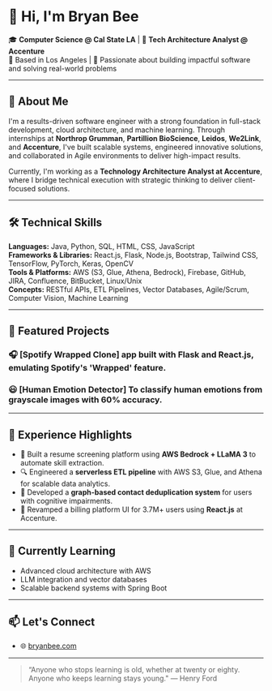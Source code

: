 # 👋 Hi, I'm Bryan Bee

🎓 **Computer Science @ Cal State LA** | 🧠 **Tech Architecture Analyst @ Accenture**  
📍 Based in Los Angeles | 🌟 Passionate about building impactful software and solving real-world problems

---

## 🚀 About Me

I'm a results-driven software engineer with a strong foundation in full-stack development, cloud architecture, and machine learning. Through internships at **Northrop Grumman**, **Partillion BioScience**, **Leidos**, **We2Link**, and **Accenture**, I've built scalable systems, engineered innovative solutions, and collaborated in Agile environments to deliver high-impact results.

Currently, I'm working as a **Technology Architecture Analyst at Accenture**, where I bridge technical execution with strategic thinking to deliver client-focused solutions.

---

## 🛠️ Technical Skills

**Languages:** Java, Python, SQL, HTML, CSS, JavaScript  
**Frameworks & Libraries:** React.js, Flask, Node.js, Bootstrap, Tailwind CSS, TensorFlow, PyTorch, Keras, OpenCV  
**Tools & Platforms:** AWS (S3, Glue, Athena, Bedrock), Firebase, GitHub, JIRA, Confluence, BitBucket, Linux/Unix  
**Concepts:** RESTful APIs, ETL Pipelines, Vector Databases, Agile/Scrum, Computer Vision, Machine Learning

---

## 📂 Featured Projects

### 🎧 [Spotify Wrapped Clone] app built with Flask and React.js, emulating Spotify's 'Wrapped' feature.

### 😃 [Human Emotion Detector] To classify human emotions from grayscale images with 60% accuracy.

---

## 💼 Experience Highlights

- 🧠 Built a resume screening platform using **AWS Bedrock + LLaMA 3** to automate skill extraction.
- 🔍 Engineered a **serverless ETL pipeline** with AWS S3, Glue, and Athena for scalable data analytics.
- 🧩 Developed a **graph-based contact deduplication system** for users with cognitive impairments.
- 🎨 Revamped a billing platform UI for 3.7M+ users using **React.js** at Accenture.

---

## 🌱 Currently Learning

- Advanced cloud architecture with AWS  
- LLM integration and vector databases  
- Scalable backend systems with Spring Boot

---

## 📫 Let's Connect

- 🌐 [bryanbee.com](https://www.linkedin.com/in/bryan-bee)

---

> “Anyone who stops learning is old, whether at twenty or eighty. Anyone who keeps learning stays young." — Henry Ford
